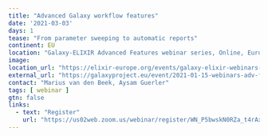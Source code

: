 ```yaml
---
title: "Advanced Galaxy workflow features"
date: '2021-03-03'
days: 1
tease: "From parameter sweeping to automatic reports"
continent: EU
location: "Galaxy-ELIXIR Advanced Features webinar series, Online, Europe"
image: 
location_url: "https://elixir-europe.org/events/galaxy-elixir-webinars-series-advanced-features"
external_url: "https://galaxyproject.eu/event/2021-01-15-webinars-adv-features-session1/"
contact: "Marius van den Beek, Aysam Guerler"
tags: [ webinar ]
gtn: false
links:
  - text: "Register"
    url: "https://us02web.zoom.us/webinar/register/WN_P5bwskN0RZa_t4rAxJ20nw"
---
```

